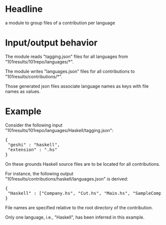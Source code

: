 # Headline

a module to group files of a contribution per language

# Input/output behavior

The module reads "tagging.json" files for all languages from "101results/101repo/languages/*".

The module writes "languages.json" files for all contributions to "101results/contributions/*".

Those generated json files associate language names as keys with file names as values.

# Example

Consider the following input "101results/101repo/languages/Haskell/tagging.json":

<pre>
{
 "geshi" : "haskell",
 "extension" : ".hs"
}
</pre>

On these grounds Haskell source files are to be located for all contributions.

For instance, the following output "101results/contributions/haskell/languages.json" is derived:

<pre>
{
 "Haskell" : ["Company.hs", "Cut.hs", "Main.hs", "SampleCompany.hs", "Total.hs"]
}
</pre>

File names are specified relative to the root directory of the contribution.

Only one language, i.e., "Haskell", has been inferred in this example.
